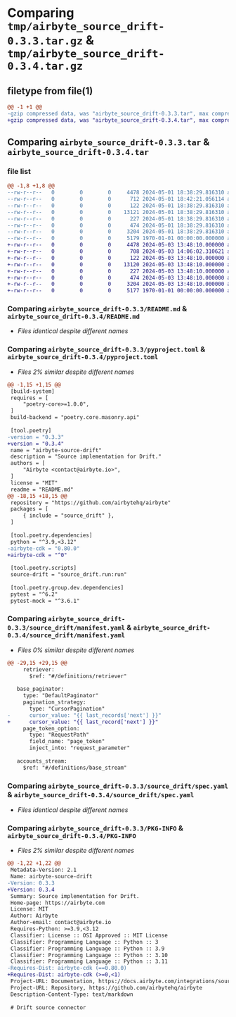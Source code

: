 # Comparing `tmp/airbyte_source_drift-0.3.3.tar.gz` & `tmp/airbyte_source_drift-0.3.4.tar.gz`

## filetype from file(1)

```diff
@@ -1 +1 @@
-gzip compressed data, was "airbyte_source_drift-0.3.3.tar", max compression
+gzip compressed data, was "airbyte_source_drift-0.3.4.tar", max compression
```

## Comparing `airbyte_source_drift-0.3.3.tar` & `airbyte_source_drift-0.3.4.tar`

### file list

```diff
@@ -1,8 +1,8 @@
--rw-r--r--   0        0        0     4478 2024-05-01 18:38:29.816310 airbyte_source_drift-0.3.3/README.md
--rw-r--r--   0        0        0      712 2024-05-01 18:42:21.056114 airbyte_source_drift-0.3.3/pyproject.toml
--rw-r--r--   0        0        0      122 2024-05-01 18:38:29.816310 airbyte_source_drift-0.3.3/source_drift/__init__.py
--rw-r--r--   0        0        0    13121 2024-05-01 18:38:29.816310 airbyte_source_drift-0.3.3/source_drift/manifest.yaml
--rw-r--r--   0        0        0      227 2024-05-01 18:38:29.816310 airbyte_source_drift-0.3.3/source_drift/run.py
--rw-r--r--   0        0        0      474 2024-05-01 18:38:29.816310 airbyte_source_drift-0.3.3/source_drift/source.py
--rw-r--r--   0        0        0     3204 2024-05-01 18:38:29.816310 airbyte_source_drift-0.3.3/source_drift/spec.yaml
--rw-r--r--   0        0        0     5179 1970-01-01 00:00:00.000000 airbyte_source_drift-0.3.3/PKG-INFO
+-rw-r--r--   0        0        0     4478 2024-05-03 13:48:10.000000 airbyte_source_drift-0.3.4/README.md
+-rw-r--r--   0        0        0      708 2024-05-03 14:06:02.310621 airbyte_source_drift-0.3.4/pyproject.toml
+-rw-r--r--   0        0        0      122 2024-05-03 13:48:10.000000 airbyte_source_drift-0.3.4/source_drift/__init__.py
+-rw-r--r--   0        0        0    13120 2024-05-03 13:48:10.000000 airbyte_source_drift-0.3.4/source_drift/manifest.yaml
+-rw-r--r--   0        0        0      227 2024-05-03 13:48:10.000000 airbyte_source_drift-0.3.4/source_drift/run.py
+-rw-r--r--   0        0        0      474 2024-05-03 13:48:10.000000 airbyte_source_drift-0.3.4/source_drift/source.py
+-rw-r--r--   0        0        0     3204 2024-05-03 13:48:10.000000 airbyte_source_drift-0.3.4/source_drift/spec.yaml
+-rw-r--r--   0        0        0     5177 1970-01-01 00:00:00.000000 airbyte_source_drift-0.3.4/PKG-INFO
```

### Comparing `airbyte_source_drift-0.3.3/README.md` & `airbyte_source_drift-0.3.4/README.md`

 * *Files identical despite different names*

### Comparing `airbyte_source_drift-0.3.3/pyproject.toml` & `airbyte_source_drift-0.3.4/pyproject.toml`

 * *Files 2% similar despite different names*

```diff
@@ -1,15 +1,15 @@
 [build-system]
 requires = [
     "poetry-core>=1.0.0",
 ]
 build-backend = "poetry.core.masonry.api"
 
 [tool.poetry]
-version = "0.3.3"
+version = "0.3.4"
 name = "airbyte-source-drift"
 description = "Source implementation for Drift."
 authors = [
     "Airbyte <contact@airbyte.io>",
 ]
 license = "MIT"
 readme = "README.md"
@@ -18,15 +18,15 @@
 repository = "https://github.com/airbytehq/airbyte"
 packages = [
     { include = "source_drift" },
 ]
 
 [tool.poetry.dependencies]
 python = "^3.9,<3.12"
-airbyte-cdk = "0.80.0"
+airbyte-cdk = "^0"
 
 [tool.poetry.scripts]
 source-drift = "source_drift.run:run"
 
 [tool.poetry.group.dev.dependencies]
 pytest = "^6.2"
 pytest-mock = "^3.6.1"
```

### Comparing `airbyte_source_drift-0.3.3/source_drift/manifest.yaml` & `airbyte_source_drift-0.3.4/source_drift/manifest.yaml`

 * *Files 0% similar despite different names*

```diff
@@ -29,15 +29,15 @@
     retriever:
       $ref: "#/definitions/retriever"
 
   base_paginator:
     type: "DefaultPaginator"
     pagination_strategy:
       type: "CursorPagination"
-      cursor_value: "{{ last_records['next'] }}"
+      cursor_value: "{{ last_record['next'] }}"
     page_token_option:
       type: "RequestPath"
       field_name: "page_token"
       inject_into: "request_parameter"
 
   accounts_stream:
     $ref: "#/definitions/base_stream"
```

### Comparing `airbyte_source_drift-0.3.3/source_drift/spec.yaml` & `airbyte_source_drift-0.3.4/source_drift/spec.yaml`

 * *Files identical despite different names*

### Comparing `airbyte_source_drift-0.3.3/PKG-INFO` & `airbyte_source_drift-0.3.4/PKG-INFO`

 * *Files 2% similar despite different names*

```diff
@@ -1,22 +1,22 @@
 Metadata-Version: 2.1
 Name: airbyte-source-drift
-Version: 0.3.3
+Version: 0.3.4
 Summary: Source implementation for Drift.
 Home-page: https://airbyte.com
 License: MIT
 Author: Airbyte
 Author-email: contact@airbyte.io
 Requires-Python: >=3.9,<3.12
 Classifier: License :: OSI Approved :: MIT License
 Classifier: Programming Language :: Python :: 3
 Classifier: Programming Language :: Python :: 3.9
 Classifier: Programming Language :: Python :: 3.10
 Classifier: Programming Language :: Python :: 3.11
-Requires-Dist: airbyte-cdk (==0.80.0)
+Requires-Dist: airbyte-cdk (>=0,<1)
 Project-URL: Documentation, https://docs.airbyte.com/integrations/sources/drift
 Project-URL: Repository, https://github.com/airbytehq/airbyte
 Description-Content-Type: text/markdown
 
 # Drift source connector
```

